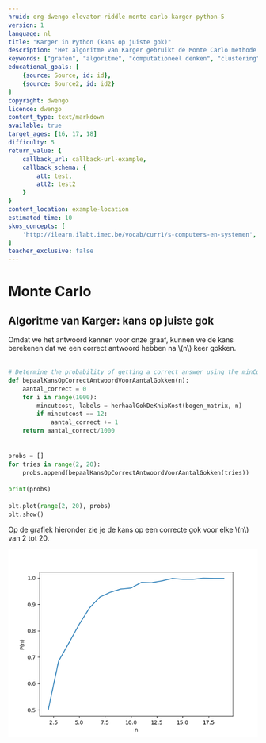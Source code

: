 ```yaml
---
hruid: org-dwengo-elevator-riddle-monte-carlo-karger-python-5
version: 1
language: nl
title: "Karger in Python (kans op juiste gok)"
description: "Het algoritme van Karger gebruikt de Monte Carlo methode om tot een oplosing te komen."
keywords: ["grafen", "algoritme", "computationeel denken", "clustering", "datastructuur", "monte carlo", "python", "karger"]
educational_goals: [
    {source: Source, id: id}, 
    {source: Source2, id: id2}
]
copyright: dwengo
licence: dwengo
content_type: text/markdown
available: true
target_ages: [16, 17, 18]
difficulty: 5
return_value: {
    callback_url: callback-url-example,
    callback_schema: {
        att: test,
        att2: test2
    }
}
content_location: example-location
estimated_time: 10
skos_concepts: [
    'http://ilearn.ilabt.imec.be/vocab/curr1/s-computers-en-systemen', 
]
teacher_exclusive: false
---
```

# Monte Carlo

## Algoritme van Karger: kans op juiste gok

Omdat we het antwoord kennen voor onze graaf, kunnen we de kans berekenen dat we een correct antwoord hebben na \\(n\\) keer gokken. 


```python

# Determine the probability of getting a correct answer using the minCutRepeat function for n = 8
def bepaalKansOpCorrectAntwoordVoorAantalGokken(n):
    aantal_correct = 0
    for i in range(1000):
        mincutcost, labels = herhaalGokDeKnipKost(bogen_matrix, n)
        if mincutcost == 12:
            aantal_correct += 1
    return aantal_correct/1000


probs = []
for tries in range(2, 20):
    probs.append(bepaalKansOpCorrectAntwoordVoorAantalGokken(tries))
 
print(probs)
 
plt.plot(range(2, 20), probs)
plt.show()

```

Op de grafiek hieronder zie je de kans op een correcte gok voor elke \\(n\\) van 2 tot 20.

![Kans op correcte gok voor onze graaf.](embed/prob_correct_for_n_tries.png "Kans op correcte gok voor onze graaf.")